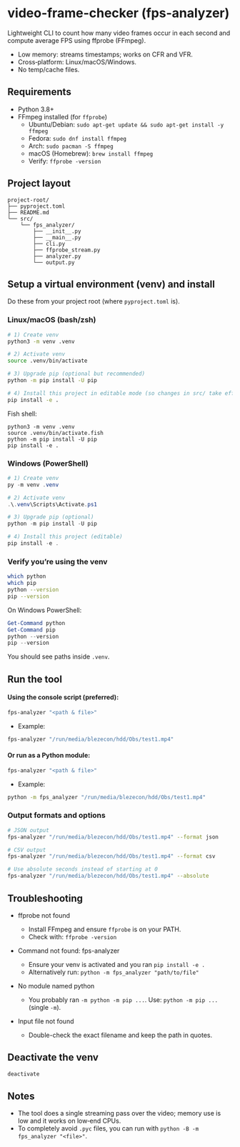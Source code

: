 # video-frame-checker (fps-analyzer)

Lightweight CLI to count how many video frames occur in each second and compute average FPS using ffprobe (FFmpeg).
- Low memory: streams timestamps; works on CFR and VFR.
- Cross‑platform: Linux/macOS/Windows.
- No temp/cache files.

## Requirements

- Python 3.8+
- FFmpeg installed (for `ffprobe`)
  - Ubuntu/Debian: `sudo apt-get update && sudo apt-get install -y ffmpeg`
  - Fedora: `sudo dnf install ffmpeg`
  - Arch: `sudo pacman -S ffmpeg`
  - macOS (Homebrew): `brew install ffmpeg`
  - Verify: `ffprobe -version`

## Project layout

```text
project-root/
├── pyproject.toml
├── README.md
└── src/
    └── fps_analyzer/
        ├── __init__.py
        ├── __main__.py
        ├── cli.py
        ├── ffprobe_stream.py
        ├── analyzer.py
        └── output.py
```

## Setup a virtual environment (venv) and install

Do these from your project root (where `pyproject.toml` is).

### Linux/macOS (bash/zsh)

```bash
# 1) Create venv
python3 -m venv .venv

# 2) Activate venv
source .venv/bin/activate

# 3) Upgrade pip (optional but recommended)
python -m pip install -U pip

# 4) Install this project in editable mode (so changes in src/ take effect immediately)
pip install -e .
```

Fish shell:

```fish
python3 -m venv .venv
source .venv/bin/activate.fish
python -m pip install -U pip
pip install -e .
```

### Windows (PowerShell)

```powershell
# 1) Create venv
py -m venv .venv

# 2) Activate venv
.\.venv\Scripts\Activate.ps1

# 3) Upgrade pip (optional)
python -m pip install -U pip

# 4) Install this project (editable)
pip install -e .
```

### Verify you’re using the venv

```bash
which python
which pip
python --version
pip --version
```

On Windows PowerShell:

```powershell
Get-Command python
Get-Command pip
python --version
pip --version
```

You should see paths inside `.venv`.

## Run the tool

#### Using the console script (preferred):

```bash
fps-analyzer "<path & file>"
```
- Example:

```bash
fps-analyzer "/run/media/blezecon/hdd/Obs/test1.mp4"
```

#### Or run as a Python module:

```bash
fps-analyzer "<path & file>"
```
- Example:

```bash
python -m fps_analyzer "/run/media/blezecon/hdd/Obs/test1.mp4"
```

### Output formats and options

```bash
# JSON output
fps-analyzer "/run/media/blezecon/hdd/Obs/test1.mp4" --format json

# CSV output
fps-analyzer "/run/media/blezecon/hdd/Obs/test1.mp4" --format csv

# Use absolute seconds instead of starting at 0
fps-analyzer "/run/media/blezecon/hdd/Obs/test1.mp4" --absolute
```

## Troubleshooting

- ffprobe not found
  - Install FFmpeg and ensure `ffprobe` is on your PATH.
  - Check with: `ffprobe -version`

- Command not found: fps-analyzer
  - Ensure your venv is activated and you ran `pip install -e .`
  - Alternatively run: `python -m fps_analyzer "path/to/file"`

- No module named python
  - You probably ran `-m python -m pip ...`. Use: `python -m pip ...` (single `-m`).

- Input file not found
  - Double-check the exact filename and keep the path in quotes.

## Deactivate the venv

```bash
deactivate
```

## Notes

- The tool does a single streaming pass over the video; memory use is low and it works on low‑end CPUs.
- To completely avoid `.pyc` files, you can run with `python -B -m fps_analyzer "<file>"`.
